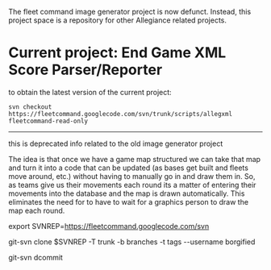 The fleet command image generator project is now defunct. Instead, this project space is a repository for other Allegiance related projects.

# Current project: End Game XML Score Parser/Reporter #

to obtain the latest version of the current project:
```
svn checkout https://fleetcommand.googlecode.com/svn/trunk/scripts/allegxml fleetcommand-read-only
```






---

this is deprecated info related to the old image generator project

The idea is that once we have a game map structured we can take that map and turn it into a code that can be updated (as bases get built and fleets move around, etc.) without having to manually go in and draw them in. So, as teams give us their movements each round its a matter of entering their movements into the database and the map is drawn automatically. This eliminates the need for to have to wait for a graphics person to draw the map each round.

export SVNREP=https://fleetcommand.googlecode.com/svn

git-svn clone $SVNREP -T trunk -b branches -t tags --username borgified

git-svn dcommit